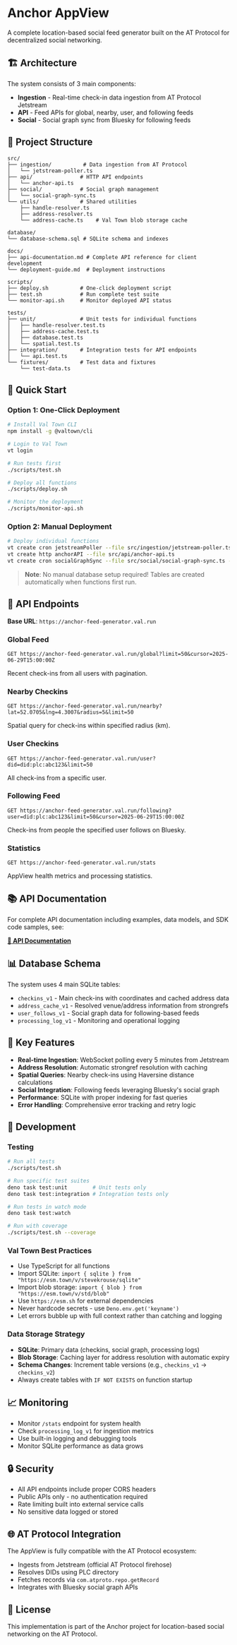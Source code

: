 # Anchor AppView

A complete location-based social feed generator built on the AT Protocol for
decentralized social networking.

## 🏗️ Architecture

The system consists of 3 main components:

- **Ingestion** - Real-time check-in data ingestion from AT Protocol Jetstream
- **API** - Feed APIs for global, nearby, user, and following feeds
- **Social** - Social graph sync from Bluesky for following feeds

## 📁 Project Structure

```
src/
├── ingestion/          # Data ingestion from AT Protocol
│   └── jetstream-poller.ts
├── api/               # HTTP API endpoints
│   └── anchor-api.ts
├── social/            # Social graph management
│   └── social-graph-sync.ts
└── utils/             # Shared utilities
    ├── handle-resolver.ts
    ├── address-resolver.ts
    └── address-cache.ts    # Val Town blob storage cache

database/
└── database-schema.sql # SQLite schema and indexes

docs/
├── api-documentation.md # Complete API reference for client development
└── deployment-guide.md  # Deployment instructions

scripts/
├── deploy.sh          # One-click deployment script
├── test.sh            # Run complete test suite
└── monitor-api.sh     # Monitor deployed API status

tests/
├── unit/              # Unit tests for individual functions
│   ├── handle-resolver.test.ts
│   ├── address-cache.test.ts
│   ├── database.test.ts
│   └── spatial.test.ts
├── integration/       # Integration tests for API endpoints
│   └── api.test.ts
└── fixtures/          # Test data and fixtures
    └── test-data.ts
```

## 🚀 Quick Start

### Option 1: One-Click Deployment

```bash
# Install Val Town CLI
npm install -g @valtown/cli

# Login to Val Town
vt login

# Run tests first
./scripts/test.sh

# Deploy all functions
./scripts/deploy.sh

# Monitor the deployment
./scripts/monitor-api.sh
```

### Option 2: Manual Deployment

```bash
# Deploy individual functions
vt create cron jetstreamPoller --file src/ingestion/jetstream-poller.ts --schedule "*/5 * * * *"
vt create http anchorAPI --file src/api/anchor-api.ts
vt create cron socialGraphSync --file src/social/social-graph-sync.ts --schedule "0 2 * * *"
```

> **Note**: No manual database setup required! Tables are created automatically
> when functions first run.

## 🔌 API Endpoints

**Base URL**: `https://anchor-feed-generator.val.run`

### Global Feed

```http
GET https://anchor-feed-generator.val.run/global?limit=50&cursor=2025-06-29T15:00:00Z
```

Recent check-ins from all users with pagination.

### Nearby Checkins

```http
GET https://anchor-feed-generator.val.run/nearby?lat=52.0705&lng=4.3007&radius=5&limit=50
```

Spatial query for check-ins within specified radius (km).

### User Checkins

```http
GET https://anchor-feed-generator.val.run/user?did=did:plc:abc123&limit=50
```

All check-ins from a specific user.

### Following Feed

```http
GET https://anchor-feed-generator.val.run/following?user=did:plc:abc123&limit=50&cursor=2025-06-29T15:00:00Z
```

Check-ins from people the specified user follows on Bluesky.

### Statistics

```http
GET https://anchor-feed-generator.val.run/stats
```

AppView health metrics and processing statistics.

## 📚 API Documentation

For complete API documentation including examples, data models, and SDK code
samples, see:

**[📖 API Documentation](docs/api-documentation.md)**

## 📊 Database Schema

The system uses 4 main SQLite tables:

- `checkins_v1` - Main check-ins with coordinates and cached address data
- `address_cache_v1` - Resolved venue/address information from strongrefs
- `user_follows_v1` - Social graph data for following-based feeds
- `processing_log_v1` - Monitoring and operational logging

## 🌟 Key Features

- **Real-time Ingestion**: WebSocket polling every 5 minutes from Jetstream
- **Address Resolution**: Automatic strongref resolution with caching
- **Spatial Queries**: Nearby check-ins using Haversine distance calculations
- **Social Integration**: Following feeds leveraging Bluesky's social graph
- **Performance**: SQLite with proper indexing for fast queries
- **Error Handling**: Comprehensive error tracking and retry logic

## 🔧 Development

### Testing

```bash
# Run all tests
./scripts/test.sh

# Run specific test suites
deno task test:unit        # Unit tests only
deno task test:integration # Integration tests only

# Run tests in watch mode
deno task test:watch

# Run with coverage
./scripts/test.sh --coverage
```

### Val Town Best Practices

- Use TypeScript for all functions
- Import SQLite:
  `import { sqlite } from "https://esm.town/v/stevekrouse/sqlite"`
- Import blob storage: `import { blob } from "https://esm.town/v/std/blob"`
- Use `https://esm.sh` for external dependencies
- Never hardcode secrets - use `Deno.env.get('keyname')`
- Let errors bubble up with full context rather than catching and logging

### Data Storage Strategy

- **SQLite**: Primary data (checkins, social graph, processing logs)
- **Blob Storage**: Caching layer for address resolution with automatic expiry
- **Schema Changes**: Increment table versions (e.g., `checkins_v1` →
  `checkins_v2`)
- Always create tables with `IF NOT EXISTS` on function startup

## 📈 Monitoring

- Monitor `/stats` endpoint for system health
- Check `processing_log_v1` for ingestion metrics
- Use built-in logging and debugging tools
- Monitor SQLite performance as data grows

## 🔒 Security

- All API endpoints include proper CORS headers
- Public APIs only - no authentication required
- Rate limiting built into external service calls
- No sensitive data logged or stored

## 🌐 AT Protocol Integration

The AppView is fully compatible with the AT Protocol ecosystem:

- Ingests from Jetstream (official AT Protocol firehose)
- Resolves DIDs using PLC directory
- Fetches records via `com.atproto.repo.getRecord`
- Integrates with Bluesky social graph APIs

## 📄 License

This implementation is part of the Anchor project for location-based social
networking on the AT Protocol.
